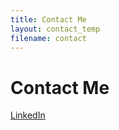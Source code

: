 ```yaml
---
title: Contact Me
layout: contact_temp
filename: contact
--- 
```


# Contact Me


<a href="www.linkedin.com/in/ishugarg" title="LinkedIn"><i class="fa fa-linkedin" aria-hidden="true"></i>LinkedIn</a>
